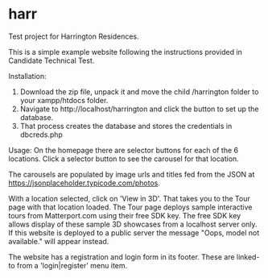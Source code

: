 # harr
Test project for Harrington Residences.

This is a simple example website following the instructions provided in Candidate Technical Test.

Installation:
1. Download the zip file, unpack it and move the child /harrington folder to your xampp/htdocs folder. 
2. Navigate to http://localhost/harrington and click the button to set up the database.
3. That process creates the database and stores the credentials in dbcreds.php

Usage:
On the homepage there are selector buttons for each of the 6 locations. Click a selector button to see the carousel for that location.

The carousels are populated by image urls and titles fed from the JSON at https://jsonplaceholder.typicode.com/photos.

With a location selected, click on 'View in 3D'. That takes you to the Tour page with that location loaded. The Tour page deploys sample interactive tours from Matterport.com using their free SDK key. The free SDK key allows display of these sample 3D showcases from a localhost server only. If this website is deployed to a public server the message "Oops, model not available." will appear instead.

The website has a registration and login form in its footer. These are linked-to from a 'login|register' menu item.